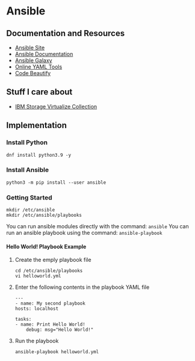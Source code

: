 # Ansible
## Documentation and Resources
- [Ansible Site](ansible.com)
- [Ansible Documentation](docs.ansible.com)
- [Ansible Galaxy](galaxy.ansible.com)
- [Online YAML Tools](onlineyamltools.com/edit-yaml)
- [Code Beautify](codebeautify.ort/yaml-editor-online)

## Stuff I care about
- [IBM Storage Virtualize Collection](https://github.com/ansible-collections/ibm.storage_virtualize)

## Implementation
### Install Python

```
dnf install python3.9 -y  
```

### Install Ansible

```
python3 -m pip install --user ansible  
```

### Getting Started

```
mkdir /etc/ansible
mkdir /etc/ansible/playbooks
```

You can run ansible modules directly with the command:  `ansible`
You can run an ansible playbook using the command:  `ansible-playbook`

#### Hello World! Playbook Example
1. Create the emply playbook file

    ```
    cd /etc/ansible/playbooks
    vi helloworld.yml
    ```

1. Enter the following contents in the playbook YAML file

    ```
    ---
    - name: My second playbook
    hosts: localhost

    tasks:
    - name: Print Hello World!
        debug: msg="Hello World!"
    ```

1. Run the playbook

    ```
    ansible-playbook helloworld.yml
    ```